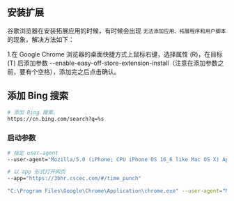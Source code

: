 ## 安装扩展

谷歌浏览器在安装拓展应用的时候，有时候会出现 `无法添加应用、拓展程序和用户脚本` 的现象，解决方法如下：

1.在 Google Chrome 浏览器的桌面快捷方式上鼠标右键，选择属性 (R)，在目标 (T) 后添加参数  --enable-easy-off-store-extension-install（注意在添加参数之前，要有个空格），添加完之后点击确认。

## 添加 Bing 搜索

```sh
# 添加 Bing 搜索。
https://cn.bing.com/search?q=%s
```

### 启动参数

```sh
# 指定 user-agent
--user-agent="Mozilla/5.0 (iPhone; CPU iPhone OS 16_6 like Mac OS X) AppleWebKit/605.1.15 (KHTML, like Gecko) Version/16.6 Mobile/15E148 Safari/604.1"

# 以 app 形式打开网页
--app="https://3bhr.cscec.com/#/time_punch"

"C:\Program Files\Google\Chrome\Application\chrome.exe" --user-agent="Mozilla/5.0 (iPhone; CPU iPhone OS 16_6 like Mac OS X) AppleWebKit/605.1.15 (KHTML, like Gecko) Version/16.6 Mobile/15E148 Safari/604.1" --app="https://3bhr.cscec.com/#/time_punch"
```
